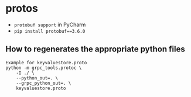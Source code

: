 # protos
+ `protobuf support` in PyCharm
+ `pip install protobuf==3.6.0`


## How to regenerates the appropriate python files
```
Example for keyvaluestore.proto 
python -m grpc_tools.protoc \
    -I ./ \ 
    --python_out=. \
    --grpc_python_out=. \
    keyvaluestore.proto
```